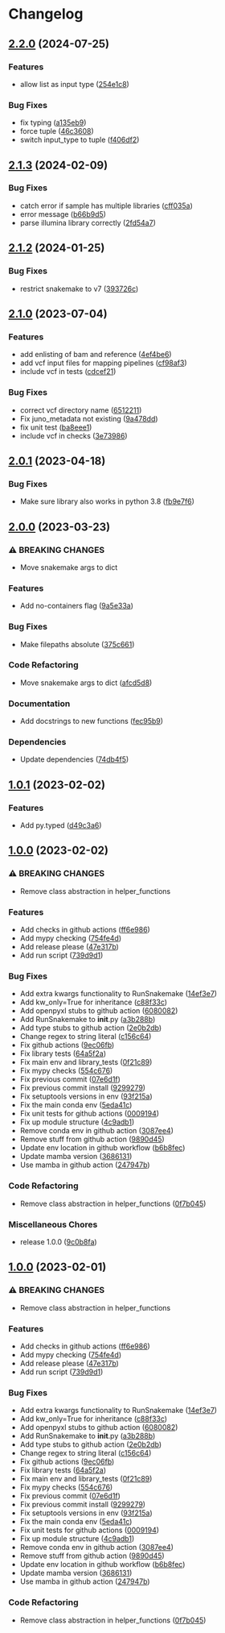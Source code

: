 # Changelog

## [2.2.0](https://github.com/RIVM-bioinformatics/juno-library/compare/v2.1.3...v2.2.0) (2024-07-25)


### Features

* allow list as input type ([254e1c8](https://github.com/RIVM-bioinformatics/juno-library/commit/254e1c81234acfded7873cffe06e6f7cebcc3e41))


### Bug Fixes

* fix typing ([a135eb9](https://github.com/RIVM-bioinformatics/juno-library/commit/a135eb975d5b8bd93132752f4a34023c8ee35d3d))
* force tuple ([46c3608](https://github.com/RIVM-bioinformatics/juno-library/commit/46c3608fe70ad00c578d945c19371227084f5580))
* switch input_type to tuple ([f406df2](https://github.com/RIVM-bioinformatics/juno-library/commit/f406df298b376e4ea014e581ccbf9012e8350990))

## [2.1.3](https://github.com/RIVM-bioinformatics/juno-library/compare/v2.1.2...v2.1.3) (2024-02-09)


### Bug Fixes

* catch error if sample has multiple libraries ([cff035a](https://github.com/RIVM-bioinformatics/juno-library/commit/cff035a1dc16add72246ce39e3be530f67efa2d9))
* error message ([b66b9d5](https://github.com/RIVM-bioinformatics/juno-library/commit/b66b9d59efe501ee4fd41568e1d5fb444acf2495))
* parse illumina library correctly ([2fd54a7](https://github.com/RIVM-bioinformatics/juno-library/commit/2fd54a71c61b9a25b91cc6f774f901325ad33cb3))

## [2.1.2](https://github.com/RIVM-bioinformatics/juno-library/compare/v2.1.1...v2.1.2) (2024-01-25)


### Bug Fixes

* restrict snakemake to v7 ([393726c](https://github.com/RIVM-bioinformatics/juno-library/commit/393726cf12846990a8eac4f09c646ac19c431752))

## [2.1.0](https://github.com/RIVM-bioinformatics/juno-library/compare/v2.0.1...v2.1.0) (2023-07-04)


### Features

* add enlisting of bam and reference ([4ef4be6](https://github.com/RIVM-bioinformatics/juno-library/commit/4ef4be65946f3c89809ebebe7335c97ec88e5cf1))
* add vcf input files for mapping pipelines ([cf98af3](https://github.com/RIVM-bioinformatics/juno-library/commit/cf98af3e269fefa3e686b4dc64899e94324e58e0))
* include vcf in tests ([cdcef21](https://github.com/RIVM-bioinformatics/juno-library/commit/cdcef21103362e4f0e2ddc7d0880eed2e54bcef9))


### Bug Fixes

* correct vcf directory name ([6512211](https://github.com/RIVM-bioinformatics/juno-library/commit/6512211364dfaa0b88c7bddd1a667b0324ef7de3))
* Fix juno_metadata not existing ([9a478dd](https://github.com/RIVM-bioinformatics/juno-library/commit/9a478ddbff7a8414bc81594d1b393b2c928b214c))
* fix unit test ([ba8eee1](https://github.com/RIVM-bioinformatics/juno-library/commit/ba8eee1c8bc25b69fe7de93c52bd6ebaeeae3c50))
* include vcf in checks ([3e73986](https://github.com/RIVM-bioinformatics/juno-library/commit/3e73986a258578b72792ab6a918e8bb3b2857e96))

## [2.0.1](https://github.com/RIVM-bioinformatics/juno-library/compare/v2.0.0...v2.0.1) (2023-04-18)


### Bug Fixes

* Make sure library also works in python 3.8 ([fb9e7f6](https://github.com/RIVM-bioinformatics/juno-library/commit/fb9e7f6bc58f33c9ee8c58032b8abe1d4ccb4a57))

## [2.0.0](https://github.com/RIVM-bioinformatics/juno-library/compare/v1.0.1...v2.0.0) (2023-03-23)


### ⚠ BREAKING CHANGES

* Move snakemake args to dict

### Features

* Add no-containers flag ([9a5e33a](https://github.com/RIVM-bioinformatics/juno-library/commit/9a5e33ade44dd60a349521e7093704a186a5d213))


### Bug Fixes

* Make filepaths absolute ([375c661](https://github.com/RIVM-bioinformatics/juno-library/commit/375c661d85c1716a3f3b25be4ba37bd005add5eb))


### Code Refactoring

* Move snakemake args to dict ([afcd5d8](https://github.com/RIVM-bioinformatics/juno-library/commit/afcd5d8557b02d728bd8c49de4d76a27dec3b5da))


### Documentation

* Add docstrings to new functions ([fec95b9](https://github.com/RIVM-bioinformatics/juno-library/commit/fec95b9f7a4f1031802e54e7509c7bcfe3f53b1d))


### Dependencies

* Update dependencies ([74db4f5](https://github.com/RIVM-bioinformatics/juno-library/commit/74db4f573deeb1a2f094dc65df3e6599e3c3cdeb))

## [1.0.1](https://github.com/RIVM-bioinformatics/juno-library/compare/v1.0.0...v1.0.1) (2023-02-02)


### Features

* Add py.typed ([d49c3a6](https://github.com/RIVM-bioinformatics/juno-library/commit/d49c3a6c196f82edc9cfcfd058e69a55546d7712))

## [1.0.0](https://github.com/RIVM-bioinformatics/juno-library/compare/v1.0.0...v1.0.0) (2023-02-02)


### ⚠ BREAKING CHANGES

* Remove class abstraction in helper_functions

### Features

* Add checks in github actions ([ff6e986](https://github.com/RIVM-bioinformatics/juno-library/commit/ff6e9864220cff18cce43f0c4fa6b4dca20fe294))
* Add mypy checking ([754fe4d](https://github.com/RIVM-bioinformatics/juno-library/commit/754fe4de00c41b00229989d75a104cd9147ca389))
* Add release please ([47e317b](https://github.com/RIVM-bioinformatics/juno-library/commit/47e317b3b459d325e59014c5f2b5870df81fca93))
* Add run script ([739d9d1](https://github.com/RIVM-bioinformatics/juno-library/commit/739d9d1ec141751d813fa87f4981934fd203fddf))


### Bug Fixes

* Add extra kwargs functionality to RunSnakemake ([14ef3e7](https://github.com/RIVM-bioinformatics/juno-library/commit/14ef3e7e84f1fca0ad7f615c9d2106798d13be95))
* Add kw_only=True for inheritance ([c88f33c](https://github.com/RIVM-bioinformatics/juno-library/commit/c88f33cc5915d82f570c0e32f108612d38689265))
* Add openpyxl stubs to github action ([6080082](https://github.com/RIVM-bioinformatics/juno-library/commit/60800822d18f86b215c726e323a4d5ff234604fd))
* Add RunSnakemake to __init__.py ([a3b288b](https://github.com/RIVM-bioinformatics/juno-library/commit/a3b288b9bd112984fbd075020b420db4ac1397e6))
* Add type stubs to github action ([2e0b2db](https://github.com/RIVM-bioinformatics/juno-library/commit/2e0b2dba574e03803b806a231bc26518b06389a4))
* Change regex to string literal ([c156c64](https://github.com/RIVM-bioinformatics/juno-library/commit/c156c64bd1a60d0d8d48479ec1d763601de70f29))
* Fix github actions ([9ec06fb](https://github.com/RIVM-bioinformatics/juno-library/commit/9ec06fb86c5157a78e98cf05580bb5942a6806d2))
* Fix library tests ([64a5f2a](https://github.com/RIVM-bioinformatics/juno-library/commit/64a5f2a0cccf28fd2900b73009acc0f370f666c9))
* Fix main env and library_tests ([0f21c89](https://github.com/RIVM-bioinformatics/juno-library/commit/0f21c89377eef2ad9f8fcad11b05e99449e9e8a1))
* Fix mypy checks ([554c676](https://github.com/RIVM-bioinformatics/juno-library/commit/554c6768d5f2719e69879963740c42465bb84497))
* Fix previous commit ([07e6d1f](https://github.com/RIVM-bioinformatics/juno-library/commit/07e6d1ff30d3f3473c03d6ec1b02dbccc321f6fa))
* Fix previous commit install ([9299279](https://github.com/RIVM-bioinformatics/juno-library/commit/9299279c35b7f124d7ae2d73b5b97723b7be561b))
* Fix setuptools versions in env ([93f215a](https://github.com/RIVM-bioinformatics/juno-library/commit/93f215a1407de81327f603d70435976289533f1e))
* Fix the main conda env ([5eda41c](https://github.com/RIVM-bioinformatics/juno-library/commit/5eda41c3e21120c28a5b161fe46b73a8811f85c0))
* Fix unit tests for github actions ([0009194](https://github.com/RIVM-bioinformatics/juno-library/commit/00091944c26acf3c448a83f10b25995f187be0e8))
* Fix up module structure ([4c9adb1](https://github.com/RIVM-bioinformatics/juno-library/commit/4c9adb1d642128eaa1cb38376991fd5f0d97a52c))
* Remove conda env in github action ([3087ee4](https://github.com/RIVM-bioinformatics/juno-library/commit/3087ee4f44db73becaf6aec7daad49ae18bf8260))
* Remove stuff from github action ([9890d45](https://github.com/RIVM-bioinformatics/juno-library/commit/9890d45aa155b453f0141195bededc036014144c))
* Update env location in github workflow ([b6b8fec](https://github.com/RIVM-bioinformatics/juno-library/commit/b6b8fec4ba8b2cc489b967d73de054d1e3203e5d))
* Update mamba version ([3686131](https://github.com/RIVM-bioinformatics/juno-library/commit/3686131bb9f181087fe94e6ad160bc64cf9e9236))
* Use mamba in github action ([247947b](https://github.com/RIVM-bioinformatics/juno-library/commit/247947bd428f13e05a30ab637629eca01c6389c9))


### Code Refactoring

* Remove class abstraction in helper_functions ([0f7b045](https://github.com/RIVM-bioinformatics/juno-library/commit/0f7b045fdab85c1fbcfb01e46d76d030de91c9e3))


### Miscellaneous Chores

* release 1.0.0 ([9c0b8fa](https://github.com/RIVM-bioinformatics/juno-library/commit/9c0b8faf37fa0e2f3fc60f6478ee6bea540f9f17))

## [1.0.0](https://github.com/RIVM-bioinformatics/juno-library/compare/v0.2.9...v1.0.0) (2023-02-01)


### ⚠ BREAKING CHANGES

* Remove class abstraction in helper_functions

### Features

* Add checks in github actions ([ff6e986](https://github.com/RIVM-bioinformatics/juno-library/commit/ff6e9864220cff18cce43f0c4fa6b4dca20fe294))
* Add mypy checking ([754fe4d](https://github.com/RIVM-bioinformatics/juno-library/commit/754fe4de00c41b00229989d75a104cd9147ca389))
* Add release please ([47e317b](https://github.com/RIVM-bioinformatics/juno-library/commit/47e317b3b459d325e59014c5f2b5870df81fca93))
* Add run script ([739d9d1](https://github.com/RIVM-bioinformatics/juno-library/commit/739d9d1ec141751d813fa87f4981934fd203fddf))


### Bug Fixes

* Add extra kwargs functionality to RunSnakemake ([14ef3e7](https://github.com/RIVM-bioinformatics/juno-library/commit/14ef3e7e84f1fca0ad7f615c9d2106798d13be95))
* Add kw_only=True for inheritance ([c88f33c](https://github.com/RIVM-bioinformatics/juno-library/commit/c88f33cc5915d82f570c0e32f108612d38689265))
* Add openpyxl stubs to github action ([6080082](https://github.com/RIVM-bioinformatics/juno-library/commit/60800822d18f86b215c726e323a4d5ff234604fd))
* Add RunSnakemake to __init__.py ([a3b288b](https://github.com/RIVM-bioinformatics/juno-library/commit/a3b288b9bd112984fbd075020b420db4ac1397e6))
* Add type stubs to github action ([2e0b2db](https://github.com/RIVM-bioinformatics/juno-library/commit/2e0b2dba574e03803b806a231bc26518b06389a4))
* Change regex to string literal ([c156c64](https://github.com/RIVM-bioinformatics/juno-library/commit/c156c64bd1a60d0d8d48479ec1d763601de70f29))
* Fix github actions ([9ec06fb](https://github.com/RIVM-bioinformatics/juno-library/commit/9ec06fb86c5157a78e98cf05580bb5942a6806d2))
* Fix library tests ([64a5f2a](https://github.com/RIVM-bioinformatics/juno-library/commit/64a5f2a0cccf28fd2900b73009acc0f370f666c9))
* Fix main env and library_tests ([0f21c89](https://github.com/RIVM-bioinformatics/juno-library/commit/0f21c89377eef2ad9f8fcad11b05e99449e9e8a1))
* Fix mypy checks ([554c676](https://github.com/RIVM-bioinformatics/juno-library/commit/554c6768d5f2719e69879963740c42465bb84497))
* Fix previous commit ([07e6d1f](https://github.com/RIVM-bioinformatics/juno-library/commit/07e6d1ff30d3f3473c03d6ec1b02dbccc321f6fa))
* Fix previous commit install ([9299279](https://github.com/RIVM-bioinformatics/juno-library/commit/9299279c35b7f124d7ae2d73b5b97723b7be561b))
* Fix setuptools versions in env ([93f215a](https://github.com/RIVM-bioinformatics/juno-library/commit/93f215a1407de81327f603d70435976289533f1e))
* Fix the main conda env ([5eda41c](https://github.com/RIVM-bioinformatics/juno-library/commit/5eda41c3e21120c28a5b161fe46b73a8811f85c0))
* Fix unit tests for github actions ([0009194](https://github.com/RIVM-bioinformatics/juno-library/commit/00091944c26acf3c448a83f10b25995f187be0e8))
* Fix up module structure ([4c9adb1](https://github.com/RIVM-bioinformatics/juno-library/commit/4c9adb1d642128eaa1cb38376991fd5f0d97a52c))
* Remove conda env in github action ([3087ee4](https://github.com/RIVM-bioinformatics/juno-library/commit/3087ee4f44db73becaf6aec7daad49ae18bf8260))
* Remove stuff from github action ([9890d45](https://github.com/RIVM-bioinformatics/juno-library/commit/9890d45aa155b453f0141195bededc036014144c))
* Update env location in github workflow ([b6b8fec](https://github.com/RIVM-bioinformatics/juno-library/commit/b6b8fec4ba8b2cc489b967d73de054d1e3203e5d))
* Update mamba version ([3686131](https://github.com/RIVM-bioinformatics/juno-library/commit/3686131bb9f181087fe94e6ad160bc64cf9e9236))
* Use mamba in github action ([247947b](https://github.com/RIVM-bioinformatics/juno-library/commit/247947bd428f13e05a30ab637629eca01c6389c9))


### Code Refactoring

* Remove class abstraction in helper_functions ([0f7b045](https://github.com/RIVM-bioinformatics/juno-library/commit/0f7b045fdab85c1fbcfb01e46d76d030de91c9e3))
